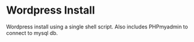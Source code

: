 # Wordpress Install 
Wordpress install using a single shell script. Also includes PHPmyadmin to connect to mysql db.
